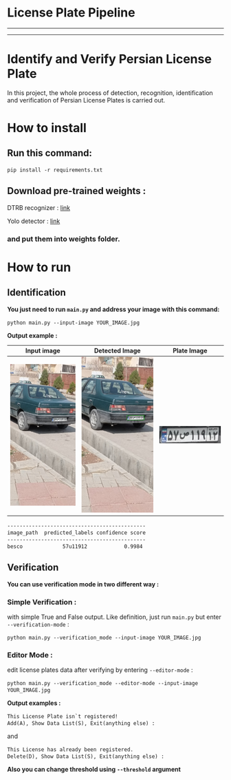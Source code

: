 # **License Plate Pipeline**
___
___
# Identify and Verify Persian License Plate

In this project, the whole process of detection, recognition, identification and verification of Persian License Plates is carried out.


# How to install

## Run this command:
```
pip install -r requirements.txt
```

## Download pre-trained weights : 

DTRB recognizer : [link](https://drive.google.com/file/d/1CCsEgGRA-RnhxuGx3ESmeg5lM9m_zwfw/view?usp=sharing) 

Yolo detector : [link](https://drive.google.com/file/d/1h6Pk7ZvWYjF0DB6ae97USEHxjUaKTSYX/view?usp=sharing)

### **and put them into weights folder.**

# How to run

## Identification

**You just need to run `main.py` and address your image with this command:**
 
```
python main.py --input-image YOUR_IMAGE.jpg
```
**Output example :** 

|Input image|Detected Image|Plate Image|
|---|---|---|
|![alt text](io/input/IMG_5731.jpg)| ![alt text](io/output/image_result.jpg) | ![alt text](io/output/plate_image_result_0.jpg)|

```
---------------------------------------------
image_path  predicted_labels confidence score
---------------------------------------------
besco             57u11912            0.9984
```
## Verification
**You can use verification mode in two different way :**

### Simple Verification : 
with simple True and False output. Like definition, just run `main.py` but enter `--verification-mode` :  
```
python main.py --verification_mode --input-image YOUR_IMAGE.jpg
```

### Editor Mode : 
edit license plates data after verifying by entering `--editor-mode` :  
```
python main.py --verification_mode --editor-mode --input-image YOUR_IMAGE.jpg
```
**Output examples :**
```
This License Plate isn`t registered!
Add(A), Show Data List(S), Exit(anything else) :
```
and
```
This License has already been registered.
Delete(D), Show Data List(S), Exit(anything else) :
```

**Also you can change threshold using `--threshold` argument**
